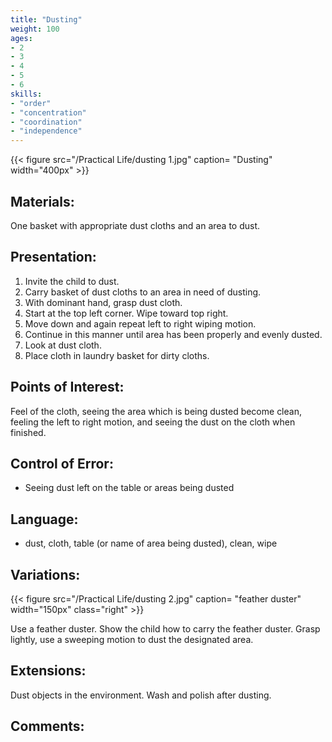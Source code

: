 ```yaml
---
title: "Dusting"
weight: 100
ages:
- 2
- 3
- 4
- 5
- 6
skills:
- "order"
- "concentration" 
- "coordination"
- "independence"
---
```


{{< figure src="/Practical Life/dusting 1.jpg" caption= "Dusting" width="400px" >}}

## Materials:

One basket with appropriate dust cloths and an area to dust.

## Presentation:

1. Invite the child to dust.
2. Carry basket of dust cloths to an area in need of dusting.
3. With dominant hand, grasp dust cloth.
4. Start at the top left corner.  Wipe toward top right. 
5. Move down and again repeat left to right wiping motion.
6. Continue in this manner until area has been properly and evenly dusted.
7. Look at dust cloth.
8. Place cloth in laundry basket for dirty cloths.

## Points of Interest:

Feel of the cloth, seeing the area which is being dusted become clean, feeling the left to right motion, and seeing the dust on the cloth when finished.

## Control of Error:

- Seeing dust left on the table or areas being dusted

## Language:

- dust, cloth, table (or name of area being dusted), clean, wipe

## Variations:

{{< figure src="/Practical Life/dusting 2.jpg" caption= "feather duster" width="150px" class="right" >}}

Use a feather duster.  Show the child how to carry the feather duster. Grasp lightly, use a sweeping motion to dust the designated area. 

## Extensions:

Dust objects in the environment.  Wash and polish after dusting.

## Comments:
